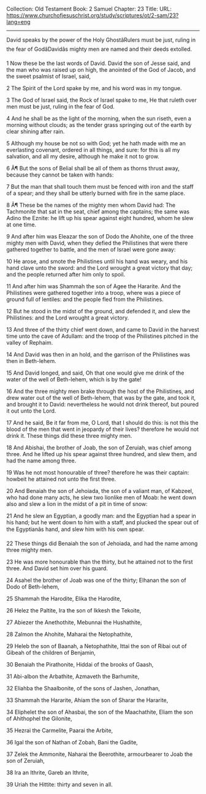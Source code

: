 Collection: Old Testament
Book: 2 Samuel
Chapter: 23
Title: 
URL: https://www.churchofjesuschrist.org/study/scriptures/ot/2-sam/23?lang=eng

---

David speaks by the power of the Holy GhostâRulers must be just, ruling in the fear of GodâDavidâs mighty men are named and their deeds extolled.

1 Now these be the last words of David. David the son of Jesse said, and the man who was raised up on high, the anointed of the God of Jacob, and the sweet psalmist of Israel, said,

2 The Spirit of the Lord spake by me, and his word was in my tongue.

3 The God of Israel said, the Rock of Israel spake to me, He that ruleth over men must be just, ruling in the fear of God.

4 And he shall be as the light of the morning, when the sun riseth, even a morning without clouds; as the tender grass springing out of the earth by clear shining after rain.

5 Although my house be not so with God; yet he hath made with me an everlasting covenant, ordered in all things, and sure: for this is all my salvation, and all my desire, although he make it not to grow.

6 Â¶ But the sons of Belial shall be all of them as thorns thrust away, because they cannot be taken with hands:

7 But the man that shall touch them must be fenced with iron and the staff of a spear; and they shall be utterly burned with fire in the same place.

8 Â¶ These be the names of the mighty men whom David had: The Tachmonite that sat in the seat, chief among the captains; the same was Adino the Eznite: he lift up his spear against eight hundred, whom he slew at one time.

9 And after him was Eleazar the son of Dodo the Ahohite, one of the three mighty men with David, when they defied the Philistines that were there gathered together to battle, and the men of Israel were gone away:

10 He arose, and smote the Philistines until his hand was weary, and his hand clave unto the sword: and the Lord wrought a great victory that day; and the people returned after him only to spoil.

11 And after him was Shammah the son of Agee the Hararite. And the Philistines were gathered together into a troop, where was a piece of ground full of lentiles: and the people fled from the Philistines.

12 But he stood in the midst of the ground, and defended it, and slew the Philistines: and the Lord wrought a great victory.

13 And three of the thirty chief went down, and came to David in the harvest time unto the cave of Adullam: and the troop of the Philistines pitched in the valley of Rephaim.

14 And David was then in an hold, and the garrison of the Philistines was then in Beth-lehem.

15 And David longed, and said, Oh that one would give me drink of the water of the well of Beth-lehem, which is by the gate!

16 And the three mighty men brake through the host of the Philistines, and drew water out of the well of Beth-lehem, that was by the gate, and took it, and brought it to David: nevertheless he would not drink thereof, but poured it out unto the Lord.

17 And he said, Be it far from me, O Lord, that I should do this: is not this the blood of the men that went in jeopardy of their lives? therefore he would not drink it. These things did these three mighty men.

18 And Abishai, the brother of Joab, the son of Zeruiah, was chief among three. And he lifted up his spear against three hundred, and slew them, and had the name among three.

19 Was he not most honourable of three? therefore he was their captain: howbeit he attained not unto the first three.

20 And Benaiah the son of Jehoiada, the son of a valiant man, of Kabzeel, who had done many acts, he slew two lionlike men of Moab: he went down also and slew a lion in the midst of a pit in time of snow:

21 And he slew an Egyptian, a goodly man: and the Egyptian had a spear in his hand; but he went down to him with a staff, and plucked the spear out of the Egyptianâs hand, and slew him with his own spear.

22 These things did Benaiah the son of Jehoiada, and had the name among three mighty men.

23 He was more honourable than the thirty, but he attained not to the first three. And David set him over his guard.

24 Asahel the brother of Joab was one of the thirty; Elhanan the son of Dodo of Beth-lehem,

25 Shammah the Harodite, Elika the Harodite,

26 Helez the Paltite, Ira the son of Ikkesh the Tekoite,

27 Abiezer the Anethothite, Mebunnai the Hushathite,

28 Zalmon the Ahohite, Maharai the Netophathite,

29 Heleb the son of Baanah, a Netophathite, Ittai the son of Ribai out of Gibeah of the children of Benjamin,

30 Benaiah the Pirathonite, Hiddai of the brooks of Gaash,

31 Abi-albon the Arbathite, Azmaveth the Barhumite,

32 Eliahba the Shaalbonite, of the sons of Jashen, Jonathan,

33 Shammah the Hararite, Ahiam the son of Sharar the Hararite,

34 Eliphelet the son of Ahasbai, the son of the Maachathite, Eliam the son of Ahithophel the Gilonite,

35 Hezrai the Carmelite, Paarai the Arbite,

36 Igal the son of Nathan of Zobah, Bani the Gadite,

37 Zelek the Ammonite, Naharai the Beerothite, armourbearer to Joab the son of Zeruiah,

38 Ira an Ithrite, Gareb an Ithrite,

39 Uriah the Hittite: thirty and seven in all.
